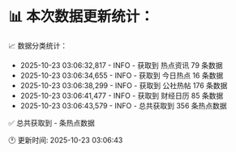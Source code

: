 📊 本次数据更新统计：
==========================

📈 数据分类统计：
- 2025-10-23 03:06:32,817 - INFO - 获取到 热点资讯 79 条数据
- 2025-10-23 03:06:34,655 - INFO - 获取到 今日热点 16 条数据
- 2025-10-23 03:06:38,299 - INFO - 获取到 公社热帖 176 条数据
- 2025-10-23 03:06:41,477 - INFO - 获取到 财经日历 85 条数据
- 2025-10-23 03:06:43,579 - INFO - 总共获取到 356 条热点数据

✅ 总共获取到 - 条热点数据

🕐 更新时间: 2025-10-23 03:06:43
